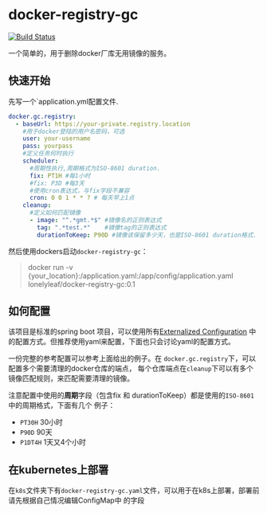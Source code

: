 # docker-registry-gc

[![Build Status](https://travis-ci.com/lonelyleaf/docker-registry-gc.svg?branch=master)](https://travis-ci.com/lonelyleaf/docker-registry-gc)

一个简单的，用于删除docker厂库无用镜像的服务。


## 快速开始

先写一个`application.yml配置文件.
```yaml
docker.gc.registry:
  - baseUrl: https://your-private.registry.location
    #用于docker登陆的用户名密码，可选  
    user: your-username
    pass: yourpass
    #定义任务何时执行
    scheduler:
      #周期性执行,周期格式为ISO-8601 duration.
      fix: PT1H #每1小时
      #fix: P3D #每3天
      #使用cron表达式，与fix字段不兼容
      cron: 0 0 1 * * ? # 每天早上1点
    cleanup:
      #定义如何匹配镜像    
      - image: "^.*gmt.*$" #镜像名的正则表达式
        tag: ".*test.*"    #镜像tag的正则表达式
        durationToKeep: P90D #镜像该保留多少天，也是ISO-8601 duration格式.
```

然后使用dockers启动`docker-registry-gc`：
> docker run  -v {your_location}:/application.yaml:/app/config/application.yaml lonelyleaf/docker-registry-gc:0.1

## 如何配置
该项目是标准的spring boot 项目，可以使用所有[Externalized Configuration](https://docs.spring.io/spring-boot/docs/current/reference/html/boot-features-external-config.html) 
中的配置方式。但推荐使用yaml来配置，下面也只会讨论yaml的配置方式。

一份完整的参考配置可以参考上面给出的例子。在 `docker.gc.registry`下，可以配置多个需要清理的docker仓库的端点，
每个仓库端点在`cleanup`下可以有多个镜像匹配规则，来匹配需要清理的镜像。

注意配置中使用的**周期**字段（包含fix 和 durationToKeep）都是使用的`ISO-8601`中的周期格式，下面有几个
例子：
- `PT30H` 30小时
- `P90D` 90天
- `P1DT4H` 1天又4个小时

## 在kubernetes上部署

在`k8s`文件夹下有`docker-registry-gc.yaml`文件，可以用于在k8s上部署，部署前请先根据自己情况编辑ConfigMap中
的字段